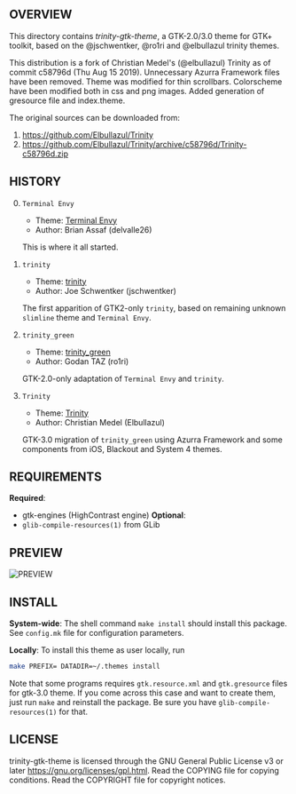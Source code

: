 OVERVIEW
--------
This directory contains *trinity-gtk-theme*, a GTK-2.0/3.0 theme for
GTK+ toolkit, based on the @jschwentker, @ro1ri and @elbullazul
trinity themes.

This distribution is a fork of Christian Medel's (@elbullazul) Trinity
as of commit c58796d (Thu Aug 15 2019).  Unnecessary Azurra Framework
files have been removed.  Theme was modified for thin scrollbars.
Colorscheme have been modified both in css and png images.  Added
generation of gresource file and index.theme.

The original sources can be downloaded from:
1. https://github.com/Elbullazul/Trinity
2. https://github.com/Elbullazul/Trinity/archive/c58796d/Trinity-c58796d.zip

HISTORY
-------
0. `Terminal Envy`
    - Theme: [Terminal Envy](https://www.gnome-look.org/p/1015529)
    - Author: Brian Assaf (delvalle26)

    This is where it all started.

1. `trinity`
    - Theme: [trinity](https://www.xfce-look.org/p/1016197)
    - Author: Joe Schwentker (jschwentker)

    The first apparition of GTK2-only `trinity`, based on remaining
    unknown `slimline` theme and `Terminal Envy`.

2. `trinity_green`
    - Theme: [trinity_green](https://www.pling.com/p/1079661/)
    - Author: Godan TAZ (ro1ri)

    GTK-2.0-only adaptation of `Terminal Envy` and `trinity`.

3. `Trinity`
    - Theme: [Trinity](https://www.pling.com/p/1318110/)
    - Author: Christian Medel (Elbullazul)

    GTK-3.0 migration of `trinity_green` using Azurra Framework
    and some components from iOS, Blackout and System 4 themes.


REQUIREMENTS
------------
**Required**:
- gtk-engines (HighContrast engine)
**Optional**:
- `glib-compile-resources(1)` from GLib


PREVIEW
-------
![PREVIEW][1]


INSTALL
-------
**System-wide**:
The shell command `make install` should install this package.  See
`config.mk` file for configuration parameters.

**Locally**:
To install this theme as user locally, run
```sh
make PREFIX= DATADIR=~/.themes install
```

Note that some programs requires `gtk.resource.xml` and
`gtk.gresource` files for gtk-3.0 theme.  If you come across this case
and want to create them, just run `make` and reinstall the package.
Be sure you have `glib-compile-resources(1)` for that.


LICENSE
-------
trinity-gtk-theme is licensed through the GNU General Public License
v3 or later <https://gnu.org/licenses/gpl.html>.
Read the COPYING file for copying conditions.
Read the COPYRIGHT file for copyright notices.

[1]: https://raw.githubusercontent.com/zeppe-lin/trinity-gtk-theme/master/preview.png
